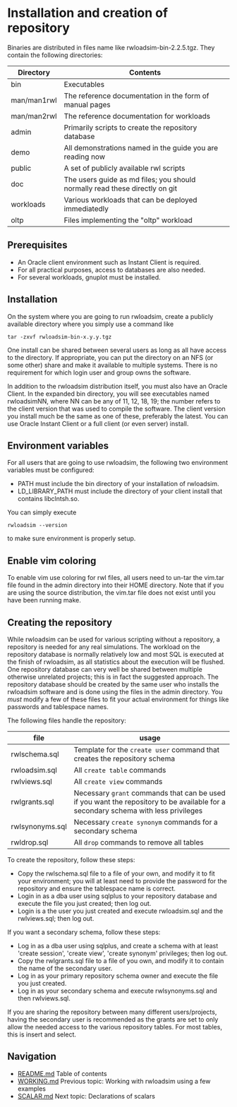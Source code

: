 # Installation and creation of repository

Binaries are distributed in files name like rwloadsim-bin-2.2.5.tgz.
They contain the following directories:

|Directory|Contents|
|---------|--------|
|bin|Executables|
|man/man1rwl|The reference documentation in the form of manual pages|
|man/man2rwl|The reference documentation for workloads|
|admin|Primarily scripts to create the repository database|
|demo|All demonstrations named in the guide you are reading now|
|public|A set of publicly available rwl scripts|
|doc|The users guide as md files; you should normally read these directly on git|
|workloads|Various workloads that can be deployed immediatedly|
|oltp|Files implementing the "oltp" workload|

## Prerequisites

 * An Oracle client environment such as Instant Client is required.
 * For all practical purposes, access to databases are also needed.
 * For several workloads, gnuplot must be installed.

## Installation

On the system where you are going to run rwloadsim, create a publicly available directory where you simply
use a command like
```
tar -zxvf rwloadsim-bin-x.y.y.tgz
```
One install can be shared between several users as long as all have access to the directory.
If appropriate, you can put the directory on an NFS (or some other) share and make it available to multiple systems.
There is no requirement for which login user and group owns the software.

In addition to the rwloadsim distribution itself, you must also have an Oracle Client.
In the expanded bin directory, you will see executables named rwloadsimNN, where NN can be any of 11, 12, 18, 19;
the number refers to the client version that was used to compile the software.
The client version you install much be the same as one of these, preferably the latest.
You can use Oracle Instant Client or a full client (or even server) install.

## Environment variables

For all users that are going to use rwloadsim, the following two environment variables must be configured:

* PATH must include the bin directory of your installation of rwloadsim.
* LD_LIBRARY_PATH must include the directory of your client install that contains libclntsh.so.

You can simply execute
```
rwloadsim --version
```
to make sure environment is properly setup.

## Enable vim coloring

To enable vim use coloring for rwl files, all users need to un-tar the vim.tar file
found in the admin directory into their HOME directory.
Note that if you are using the source distribution, the vim.tar file does not exist until
you have been running make.

## Creating the repository

While rwloadsim can be used for various scripting without a repository, a repository is needed for any real
simulations.
The workload on the repository database is normally relatively low and most SQL is executed at the finish
of rwloadsim, as all statistics about the execution will be flushed.
One repository database can very well be shared between multiple otherwise unrelated projects; this is in fact
the suggested approach.
The repository database should be created by the same user who installs the rwloadsim software and is
done using the files in the admin directory.
You _must_ modify a few of these files to fit your actual environment for things like passwords and tablespace names.

The following files handle the repository:

|file|usage|
|----|-----|
|rwlschema.sql|Template for the ```create user``` command that creates the repository schema|
|rwloadsim.sql|All ```create table``` commands|
|rwlviews.sql|All ```create view``` commands|
|rwlgrants.sql|Necessary ```grant``` commands that can be used if you want the repository to be available for a secondary schema with less privileges|
|rwlsynonyms.sql|Necessary ```create synonym``` commands for a secondary schema|
|rwldrop.sql|All ```drop``` commands to remove all tables|

To create the repository, follow these steps:

 * Copy the rwlschema.sql file to a file of your own, and modify it to fit your environment; you will at least need to provide the password for the repository and ensure the tablespace name is correct.
 * Login in as a dba user using sqlplus to your repository database and execute the file you just created; then log out.
 * Login is a the user you just created and execute rwloadsim.sql and the rwlviews.sql; then log out.

If you want a secondary schema, follow these steps:

 * Log in as a dba user using sqlplus, and create a schema with at least 'create session', 'create view', 'create synonym' privileges; then log out.
 * Copy the rwlgrants.sql file to a file of you own, and modify it to contain the name of the secondary user.
 * Log in as your primary repository schema owner and execute the file you just created.
 * Log in as your secondary schema and execute rwlsynonyms.sql and then rwlviews.sql.

If you are sharing the repository between many different users/projects, having the secondary user is recommended as
the grants are set to only allow the needed access to the various repository tables.
For most tables, this is insert and select.

## Navigation
* [README.md](README.md) Table of contents
* [WORKING.md](WORKING.md) Previous topic: Working with rwloadsim using a few examples
* [SCALAR.md](SCALAR.md) Next topic: Declarations of scalars

